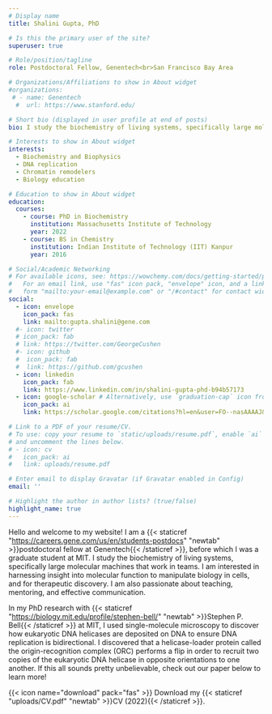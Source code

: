 ```yaml
---
# Display name
title: Shalini Gupta, PhD

# Is this the primary user of the site?
superuser: true

# Role/position/tagline
role: Postdoctoral Fellow, Genentech<br>San Francisco Bay Area

# Organizations/Affiliations to show in About widget
#organizations:
 # - name: Genentech 
  #  url: https://www.stanford.edu/

# Short bio (displayed in user profile at end of posts)
bio: I study the biochemistry of living systems, specifically large molecular machines that create incredible biology as a team. 

# Interests to show in About widget
interests:
  - Biochemistry and Biophysics 
  - DNA replication
  - Chromatin remodelers 
  - Biology education 

# Education to show in About widget
education:
  courses:
    - course: PhD in Biochemistry 
      institution: Massachusetts Institute of Technology
      year: 2022
    - course: BS in Chemistry
      institution: Indian Institute of Technology (IIT) Kanpur
      year: 2016

# Social/Academic Networking
# For available icons, see: https://wowchemy.com/docs/getting-started/page-builder/#icons
#   For an email link, use "fas" icon pack, "envelope" icon, and a link in the
#   form "mailto:your-email@example.com" or "/#contact" for contact widget.
social:
  - icon: envelope
    icon_pack: fas
    link: mailto:gupta.shalini@gene.com
  #- icon: twitter
  # icon_pack: fab
  # link: https://twitter.com/GeorgeCushen
  #- icon: github
  #  icon_pack: fab
  #  link: https://github.com/gcushen
  - icon: linkedin
    icon_pack: fab
    link: https://www.linkedin.com/in/shalini-gupta-phd-b94b57173
  - icon: google-scholar # Alternatively, use `graduation-cap` icon from `fab` icon pack
    icon_pack: ai
    link: https://scholar.google.com/citations?hl=en&user=FO--nasAAAAJ&view_op=list_works&sortby=pubdate

# Link to a PDF of your resume/CV.
# To use: copy your resume to `static/uploads/resume.pdf`, enable `ai` icons in `params.toml`,
# and uncomment the lines below.
# - icon: cv
#   icon_pack: ai
#   link: uploads/resume.pdf

# Enter email to display Gravatar (if Gravatar enabled in Config)
email: ''

# Highlight the author in author lists? (true/false)
highlight_name: true
---
```



Hello and welcome to my website! I am a {{< staticref "https://careers.gene.com/us/en/students-postdocs" "newtab" >}}postdoctoral fellow at Genentech{{< /staticref >}}, before which I was a graduate student at MIT. I study the biochemistry of living systems, specifically large molecular machines that work in teams. I am interested in harnessing insight into molecular function to manipulate biology in cells, and for therapeutic discovery. I am also passionate about teaching, mentoring, and effective communication. 

In my PhD research with {{< staticref "https://biology.mit.edu/profile/stephen-bell/" "newtab" >}}Stephen P. Bell{{< /staticref >}} at MIT, I used single-molecule microscopy to discover how eukaryotic DNA helicases are deposited on DNA to ensure DNA replication is bidirectional. I discovered that a helicase-loader protein called the origin-recognition complex (ORC) performs a flip in order to recruit two copies of the eukaryotic DNA helicase in opposite orientations to one another. If this all sounds pretty unbelievable, check out our paper below to learn more! 

{{< icon name="download" pack="fas" >}} Download my {{< staticref "uploads/CV.pdf" "newtab" >}}CV (2022){{< /staticref >}}.
